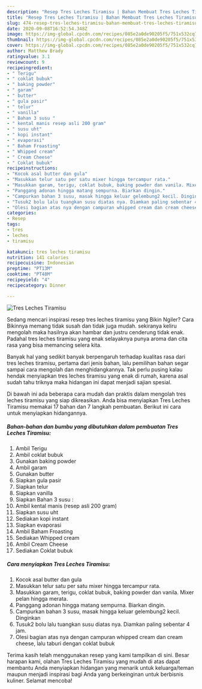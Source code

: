 ```yaml
---
description: "Resep Tres Leches Tiramisu | Bahan Membuat Tres Leches Tiramisu Yang Mudah Dan Praktis"
title: "Resep Tres Leches Tiramisu | Bahan Membuat Tres Leches Tiramisu Yang Mudah Dan Praktis"
slug: 474-resep-tres-leches-tiramisu-bahan-membuat-tres-leches-tiramisu-yang-mudah-dan-praktis
date: 2020-09-08T16:52:54.348Z
image: https://img-global.cpcdn.com/recipes/085e2a0de90205f5/751x532cq70/tres-leches-tiramisu-foto-resep-utama.jpg
thumbnail: https://img-global.cpcdn.com/recipes/085e2a0de90205f5/751x532cq70/tres-leches-tiramisu-foto-resep-utama.jpg
cover: https://img-global.cpcdn.com/recipes/085e2a0de90205f5/751x532cq70/tres-leches-tiramisu-foto-resep-utama.jpg
author: Matthew Brady
ratingvalue: 3.1
reviewcount: 9
recipeingredient:
- " Terigu"
- " coklat bubuk"
- " baking powder"
- " garam"
- " butter"
- " gula pasir"
- " telur"
- " vanilla"
- " Bahan 3 susu "
- " kental manis resep asli 200 gram"
- " susu uht"
- " kopi instant"
- " evaporasi"
- " Baham Froasting"
- " Whipped cream"
- " Cream Cheese"
- " Coklat bubuk"
recipeinstructions:
- "Kocok asal butter dan gula"
- "Masukkan telur satu per satu mixer hingga tercampur rata."
- "Masukkan garam, terigu, coklat bubuk, baking powder dan vanila. Mixer pelan hingga merata."
- "Panggang adonan hingga matang sempurna. Biarkan dingin."
- "Campurkan bahan 3 susu, masak hingga keluar gelembung2 kecil. Dinginkan"
- "Tusuk2 bolu lalu tuangkan susu diatas nya. Diamkan paling sebentar 4 jam."
- "Olesi bagian atas nya dengan campuran whipped cream dan cream cheese, lalu taburi dengan coklat bubuk"
categories:
- Resep
tags:
- tres
- leches
- tiramisu

katakunci: tres leches tiramisu 
nutrition: 141 calories
recipecuisine: Indonesian
preptime: "PT13M"
cooktime: "PT48M"
recipeyield: "4"
recipecategory: Dinner

---
```



![Tres Leches Tiramisu](https://img-global.cpcdn.com/recipes/085e2a0de90205f5/751x532cq70/tres-leches-tiramisu-foto-resep-utama.jpg)

Sedang mencari inspirasi resep tres leches tiramisu yang Bikin Ngiler? Cara Bikinnya memang tidak susah dan tidak juga mudah. sekiranya keliru mengolah maka hasilnya akan hambar dan justru cenderung tidak enak. Padahal tres leches tiramisu yang enak selayaknya punya aroma dan cita rasa yang bisa memancing selera kita.



Banyak hal yang sedikit banyak berpengaruh terhadap kualitas rasa dari tres leches tiramisu, pertama dari jenis bahan, lalu pemilihan bahan segar sampai cara mengolah dan menghidangkannya. Tak perlu pusing kalau hendak menyiapkan tres leches tiramisu yang enak di rumah, karena asal sudah tahu triknya maka hidangan ini dapat menjadi sajian spesial.


Di bawah ini ada beberapa cara mudah dan praktis dalam mengolah tres leches tiramisu yang siap dikreasikan. Anda bisa menyiapkan Tres Leches Tiramisu memakai 17 bahan dan 7 langkah pembuatan. Berikut ini cara untuk menyiapkan hidangannya.

<!--inarticleads1-->

##### Bahan-bahan dan bumbu yang dibutuhkan dalam pembuatan Tres Leches Tiramisu:

1. Ambil  Terigu
1. Ambil  coklat bubuk
1. Gunakan  baking powder
1. Ambil  garam
1. Gunakan  butter
1. Siapkan  gula pasir
1. Siapkan  telur
1. Siapkan  vanilla
1. Siapkan  Bahan 3 susu :
1. Ambil  kental manis (resep asli 200 gram)
1. Siapkan  susu uht
1. Sediakan  kopi instant
1. Siapkan  evaporasi
1. Ambil  Baham Froasting
1. Sediakan  Whipped cream
1. Ambil  Cream Cheese
1. Sediakan  Coklat bubuk




<!--inarticleads2-->

##### Cara menyiapkan Tres Leches Tiramisu:

1. Kocok asal butter dan gula
1. Masukkan telur satu per satu mixer hingga tercampur rata.
1. Masukkan garam, terigu, coklat bubuk, baking powder dan vanila. Mixer pelan hingga merata.
1. Panggang adonan hingga matang sempurna. Biarkan dingin.
1. Campurkan bahan 3 susu, masak hingga keluar gelembung2 kecil. Dinginkan
1. Tusuk2 bolu lalu tuangkan susu diatas nya. Diamkan paling sebentar 4 jam.
1. Olesi bagian atas nya dengan campuran whipped cream dan cream cheese, lalu taburi dengan coklat bubuk




Terima kasih telah menggunakan resep yang kami tampilkan di sini. Besar harapan kami, olahan Tres Leches Tiramisu yang mudah di atas dapat membantu Anda menyiapkan hidangan yang menarik untuk keluarga/teman maupun menjadi inspirasi bagi Anda yang berkeinginan untuk berbisnis kuliner. Selamat mencoba!
